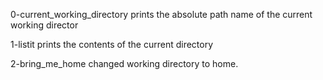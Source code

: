 0-current_working_directory prints the absolute path name of the current working director

1-listit prints the contents of the current directory

2-bring_me_home changed working directory to home.
